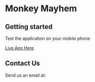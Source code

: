 # Monkey Mayhem


## Getting started

Test the application on your mobile phone

[Live App Here](https://react-ar-web3-starter.vercel.app/)

## Contact Us

Send us an email at:
